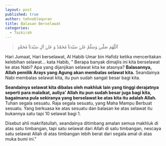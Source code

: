 ```yaml
---
layout: post
published: true
author: tehnoblequran
title: Balasan Berselawat
categories:
  - Tazkirah
---
```

> آللّهُمَ صَلّیۓِ ۈسَلّمْ عَلۓِ سَيّدنَآ مُحَمّدْ وَ عَلۓِ آلِ سَيّدنَآ مُحَمَّدٍ

Hari Jumaat, Hari berselawat, Al Habib Umar bin Hafidz ketika menceritakan kelebihan selawat... kata Habib, " Berapa banyak dimajlis ini kita berselawat ke atas Nabi? Apa yang dijanjikan selawat kita ke atasnya? **Balasannya, Allah pemilik Arays yang Agung akan membalas selawat kita.** Seandainya Nabi membalas selawat kita, itu pun sudah sangat besar bagi kita.

**Seandainya selawat kita dibalas oleh makhluk lain yang tinggi derajatnya seperti para malaikat, auliya' Allah itu pun sudah besar juga bagi kita, bagaimana pula sekiranya yang berselawat ke atas kita itu adalah Allah.** Tuhan segala sesuatu. Raja segala sesuatu, yang Maha Mampu Berbuat sesuatu. Yang berkuasa ke atas sesuatu dan balasan ke atas selawat itu bukannya satu tapi 10 selawat bagi 1. 

Disebut ahli makrifatullah, seandainya ditimbang amalan semua makhluk di atas satu timbangan, tapi satu selawat dari Allah di satu timbangan, nescaya satu selawat Allah di atas timbangan lebih berat dari segala amal di atas muka bumi ini."
